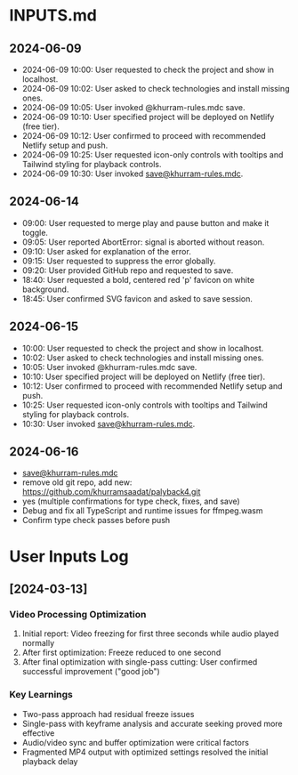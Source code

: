 # INPUTS.md

## 2024-06-09
- 2024-06-09 10:00: User requested to check the project and show in localhost.
- 2024-06-09 10:02: User asked to check technologies and install missing ones.
- 2024-06-09 10:05: User invoked @khurram-rules.mdc save.
- 2024-06-09 10:10: User specified project will be deployed on Netlify (free tier).
- 2024-06-09 10:12: User confirmed to proceed with recommended Netlify setup and push.
- 2024-06-09 10:25: User requested icon-only controls with tooltips and Tailwind styling for playback controls.
- 2024-06-09 10:30: User invoked save@khurram-rules.mdc. 

## 2024-06-14
- 09:00: User requested to merge play and pause button and make it toggle.
- 09:05: User reported AbortError: signal is aborted without reason.
- 09:10: User asked for explanation of the error.
- 09:15: User requested to suppress the error globally.
- 09:20: User provided GitHub repo and requested to save.
- 18:40: User requested a bold, centered red 'p' favicon on white background.
- 18:45: User confirmed SVG favicon and asked to save session.

## 2024-06-15
- 10:00: User requested to check the project and show in localhost.
- 10:02: User asked to check technologies and install missing ones.
- 10:05: User invoked @khurram-rules.mdc save.
- 10:10: User specified project will be deployed on Netlify (free tier).
- 10:12: User confirmed to proceed with recommended Netlify setup and push.
- 10:25: User requested icon-only controls with tooltips and Tailwind styling for playback controls.
- 10:30: User invoked save@khurram-rules.mdc. 

## 2024-06-16
- save@khurram-rules.mdc
- remove old git repo, add new: https://github.com/khurramsaadat/palyback4.git
- yes (multiple confirmations for type check, fixes, and save)
- Debug and fix all TypeScript and runtime issues for ffmpeg.wasm
- Confirm type check passes before push 

# User Inputs Log

## [2024-03-13]

### Video Processing Optimization
1. Initial report: Video freezing for first three seconds while audio played normally
2. After first optimization: Freeze reduced to one second
3. After final optimization with single-pass cutting: User confirmed successful improvement ("good job")

### Key Learnings
- Two-pass approach had residual freeze issues
- Single-pass with keyframe analysis and accurate seeking proved more effective
- Audio/video sync and buffer optimization were critical factors
- Fragmented MP4 output with optimized settings resolved the initial playback delay 